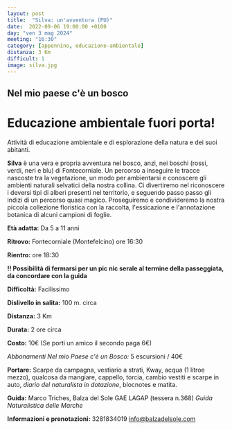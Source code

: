 ```yaml
---
layout: post
title:  "Silva: un'avventura (PU)"
date:  2022-09-06 19:00:00 +0100
day: "ven 3 mag 2024"
meeting: "16:30"
category: [appennino, educazione-ambientale]
distanza: 3 Km
difficult: 1
image: silva.jpg
---
```


## Nel mio paese c'è un bosco
# Educazione ambientale fuori porta! 

Attività di educazione ambientale e di esplorazione della natura e dei suoi abitanti.

**Silva** è una vera e propria avventura nel bosco, anzi, nei boschi (rossi, verdi, neri e blu) di Fontecorniale. Un percorso a inseguire le tracce nascoste tra la vegetazione, un modo per ambientarsi e conoscere gli ambienti naturali selvatici della nostra collina.
Ci divertiremo nel riconoscere i deversi tipi di alberi presenti nel territorio, e seguendo passo passo gli indizi di un percorso quasi magico.
Proseguiremo e condivideremo la nostra piccola collezione floristica con la raccolta, l'essicazione e l'annotazione botanica di alcuni campioni di foglie.

**Età adatta:** Da 5 a 11 anni 

**Ritrovo:** Fontecorniale (Montefelcino) ore 16:30

**Rientro:** ore 18:30 

**!! Possibilità di fermarsi per un pic nic serale al termine della passeggiata, da concordare con la guida**

**Difficoltà:** Facilissimo 

**Dislivello in salita:**  100 m. circa

**Distanza:** 3 Km

**Durata:** 2 ore circa

**Costo:** 10€ (Se porti un amico il secondo paga 6€)

*Abbonamenti Nel mio Paese c'è un Bosco:* 5 escursioni / 40€

**Portare:** Scarpe da campagna, vestiario a strati, Kway, acqua (1 litroe mezzo), qualcosa da mangiare, cappello, torcia, cambio vestiti e scarpe in auto, *diario del naturalista in dotazione*, blocnotes e matita. 

**Guida:** Marco Triches, Balza del Sole GAE LAGAP (tessera n.368)
*Guida Naturalistica delle Marche*

**Informazioni e prenotazioni:** 3281834019 info@balzadelsole.com
